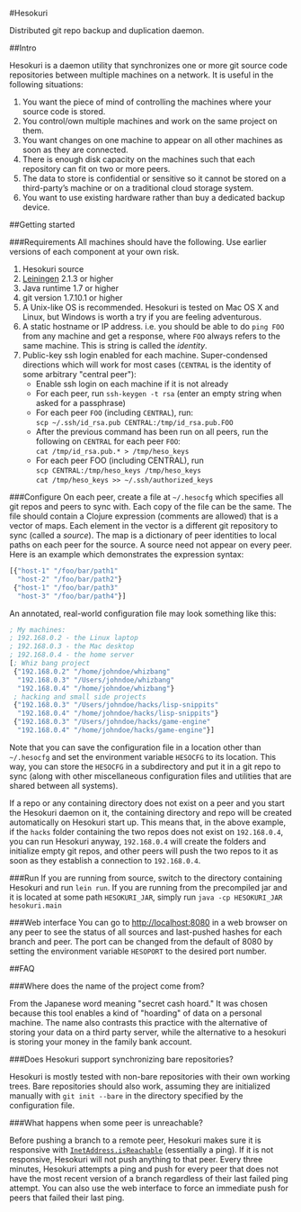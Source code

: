 #Hesokuri

Distributed git repo backup and duplication daemon.

##Intro

Hesokuri is a daemon utility that synchronizes one or more git source code
repositories between multiple machines on a network. It is useful in the
following situations:

1. You want the piece of mind of controlling the machines where your source code
   is stored.
2. You control/own multiple machines and work on the same project on them.
3. You want changes on one machine to appear on all other machines as soon as
   they are connected.
4. There is enough disk capacity on the machines such that each repository can
   fit on two or more peers.
5. The data to store is confidential or sensitive so it cannot be stored on a
   third-party’s machine or on a traditional cloud storage system.
6. You want to use existing hardware rather than buy a dedicated backup device.

##Getting started

###Requirements
All machines should have the following. Use earlier versions of each component
at your own risk.

1. Hesokuri source
2. [Leiningen](http://leiningen.org/) 2.1.3 or higher
3. Java runtime 1.7 or higher
4. git version 1.7.10.1 or higher
5. A Unix-like OS is recommended. Hesokuri is tested on Mac OS X and Linux, but
   Windows is worth a try if you are feeling adventurous.
6. A static hostname or IP address. i.e. you should be able to do `ping FOO`
   from any machine and get a response, where `FOO` always refers to the same
   machine. This is string is called the _identity_.
7. Public-key ssh login enabled for each machine. Super-condensed directions
   which will work for most cases (`CENTRAL` is the identity of some arbitrary
   "central peer"):
   - Enable ssh login on each machine if it is not already
   - For each peer, run `ssh-keygen -t rsa` (enter an empty string when asked
     for a passphrase)
   - For each peer `FOO` (including `CENTRAL`), run:  
     `scp ~/.ssh/id_rsa.pub CENTRAL:/tmp/id_rsa.pub.FOO`
   - After the previous command has been run on all peers, run the following on
     `CENTRAL` for each peer `FOO`:  
     `cat /tmp/id_rsa.pub.* > /tmp/heso_keys`
   - For each peer FOO (including CENTRAL), run  
     `scp CENTRAL:/tmp/heso_keys /tmp/heso_keys`  
     `cat /tmp/heso_keys >> ~/.ssh/authorized_keys`

###Configure
On each peer, create a file at `~/.hesocfg` which specifies all git repos and
peers to sync with. Each copy of the file can be the same. The file should
contain a Clojure expression (comments are allowed) that is a vector of maps.
Each element in the vector is a different git repository to sync (called a
_source_). The map is a dictionary of peer identities to local paths on each
peer for the source. A source need not appear on every peer. Here is an example
which demonstrates the expression syntax:
```Clojure
[{"host-1" "/foo/bar/path1"
  "host-2" "/foo/bar/path2"}
 {"host-1" "/foo/bar/path3"
  "host-3" "/foo/bar/path4"}]
```

An annotated, real-world configuration file may look something like this:
```Clojure
; My machines:
; 192.168.0.2 - the Linux laptop
; 192.168.0.3 - the Mac desktop
; 192.168.0.4 - the home server
[; Whiz bang project
 {"192.168.0.2" "/home/johndoe/whizbang"
  "192.168.0.3" "/Users/johndoe/whizbang"
  "192.168.0.4" "/home/johndoe/whizbang"}
 ; hacking and small side projects
 {"192.168.0.3" "/Users/johndoe/hacks/lisp-snippits"
  "192.168.0.4" "/home/johndoe/hacks/lisp-snippits"}
 {"192.168.0.3" "/Users/johndoe/hacks/game-engine"
  "192.168.0.4" "/home/johndoe/hacks/game-engine"}]
```

Note that you can save the configuration file in a location other than
`~/.hesocfg` and set the environment variable `HESOCFG` to its location. This
way, you can store the `HESOCFG` in a subdirectory and put it in a git repo to
sync (along with other miscellaneous configuration files and utilities that are
shared between all systems).

If a repo or any containing directory does not exist on a peer and you start the
Hesokuri daemon on it, the containing directory and repo will be created
automatically on Hesokuri start up. This means that, in the above example, if
the `hacks` folder containing the two repos does not exist on `192.168.0.4`, you
can run Hesokuri anyway, `192.168.0.4` will create the folders and initialize
empty git repos, and other peers will push the two repos to it as soon as they
establish a connection to `192.168.0.4`.

###Run
If you are running from source, switch to the directory containing Hesokuri and
run `lein run`. If you are running from the precompiled jar and it is located at
some path `HESOKURI_JAR`, simply run `java -cp HESOKURI_JAR hesokuri.main`

###Web interface
You can go to <http://localhost:8080> in a web browser on any peer to see the
status of all sources and last-pushed hashes for each branch and peer. The port
can be changed from the default of 8080 by setting the environment variable
`HESOPORT` to the desired port number.

##FAQ

###Where does the name of the project come from?

From the Japanese word meaning "secret cash hoard." It was chosen because this
tool enables a kind of "hoarding" of data on a personal machine. The name also
contrasts this practice with the alternative of storing your data on a third
party server, while the alternative to a hesokuri is storing your money in the
family bank account.

###Does Hesokuri support synchronizing bare repositories?

Hesokuri is mostly tested with non-bare repositories with their own working
trees. Bare repositories should also work, assuming they are initialized
manually with `git init --bare` in the directory specified by the configuration
file.

###What happens when some peer is unreachable?

Before pushing a branch to a remote peer, Hesokuri makes sure it is responsive
with [`InetAddress.isReachable`](http://goo.gl/VnJL7o) (essentially a ping). If
it is not responsive, Hesokuri will not push anything to that peer. Every three
minutes, Hesokuri attempts a ping and push for every peer that does not have the
most recent version of a branch regardless of their last failed ping attempt.
You can also use the web interface to force an immediate push for peers that
failed their last ping.
